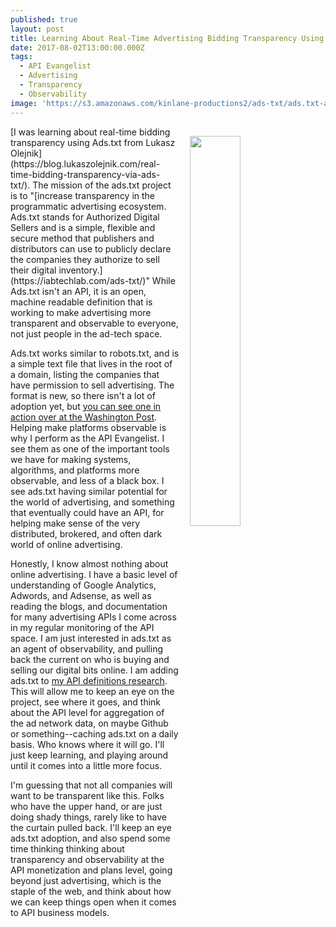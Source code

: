 ```yaml
---
published: true
layout: post
title: Learning About Real-Time Advertising Bidding Transparency Using Ads.txt
date: 2017-08-02T13:00:00.000Z
tags:
  - API Evangelist
  - Advertising
  - Transparency
  - Observability
image: 'https://s3.amazonaws.com/kinlane-productions2/ads-txt/ads.txt-about.png'
---
```

<p><a href="https://iabtechlab.com/ads-txt/"><img src="https://s3.amazonaws.com/kinlane-productions2/ads-txt/ads.txt-about.png" align="right" width="40%" style="padding: 15px;" /></a></p>[I was learning about real-time bidding transparency using Ads.txt from Lukasz Olejnik](https://blog.lukaszolejnik.com/real-time-bidding-transparency-via-ads-txt/). The mission of the ads.txt project is to "[increase transparency in the programmatic advertising ecosystem. Ads.txt stands for Authorized Digital Sellers and is a simple, flexible and secure method that publishers and distributors can use to publicly declare the companies they authorize to sell their digital inventory.](https://iabtechlab.com/ads-txt/)" While Ads.txt isn't an API, it is an open, machine readable definition that is working to make advertising more transparent and observable to everyone, not just people in the ad-tech space.

Ads.txt works similar to robots.txt, and is a simple text file that lives in the root of a domain, listing the companies that have permission to sell advertising. The format is new, so there isn't a lot of adoption yet, but [you can see one in action over at the Washington Post](https://www.washingtonpost.com/ads.txt). Helping make platforms observable is why I perform as the API Evangelist. I see them as one of the important tools we have for making systems, algorithms, and platforms more observable, and less of a black box. I see ads.txt having similar potential for the world of advertising, and something that eventually could have an API, for helping make sense of the very distributed, brokered, and often dark world of online advertising.

Honestly, I know almost nothing about online advertising. I have a basic level of understanding of Google Analytics, Adwords, and Adsense, as well as reading the blogs, and documentation for many advertising APIs I come across in my regular monitoring of the API space. I am just interested in ads.txt as an agent of observability, and pulling back the current on who is buying and selling our digital bits online. I am adding ads.txt to [my API definitions research](http://definitions.apievangelist.com/). This will allow me to keep an eye on the project, see where it goes, and think about the API level for aggregation of the ad network data, on maybe Github or something--caching ads.txt on a daily basis. Who knows where it will go. I'll just keep learning, and playing around until it comes into a little more focus.

I'm guessing that not all companies will want to be transparent like this. Folks who have the upper hand, or are just doing shady things, rarely like to have the curtain pulled back. I'll keep an eye ads.txt adoption, and also spend some time thinking thinking about transparency and observability at the API monetization and plans level, going beyond just advertising, which is the staple of the web, and think about how we can keep things open when it comes to API business models.
